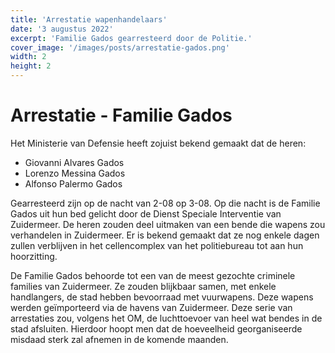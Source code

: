 ```yaml
---
title: 'Arrestatie wapenhandelaars'
date: '3 augustus 2022'
excerpt: 'Familie Gados gearresteerd door de Politie.'
cover_image: '/images/posts/arrestatie-gados.png'
width: 2
height: 2
---
```

# Arrestatie - Familie Gados
Het Ministerie van Defensie heeft zojuist bekend gemaakt dat de heren: 

- Giovanni Alvares Gados
- Lorenzo Messina Gados
- Alfonso Palermo Gados


Gearresteerd zijn op de nacht van 2-08 op 3-08. Op die nacht is de Familie Gados uit hun bed gelicht door de 
Dienst Speciale Interventie van Zuidermeer. De heren zouden deel uitmaken 
van een bende die wapens zou verhandelen in Zuidermeer. Er is bekend gemaakt
dat ze nog enkele dagen zullen verblijven in het cellencomplex van het politiebureau tot
aan hun hoorzitting.

De Familie Gados behoorde tot een van de meest gezochte criminele families van Zuidermeer. 
Ze zouden blijkbaar samen, met enkele handlangers, de stad hebben bevoorraad met vuurwapens. 
Deze wapens werden geïmporteerd via de havens van Zuidermeer. 
Deze serie van arrestaties zou, volgens het OM, de luchttoevoer van heel wat bendes in de stad afsluiten.
Hierdoor hoopt men dat de hoeveelheid georganiseerde misdaad sterk zal afnemen in de komende maanden.

